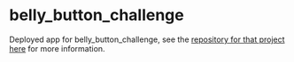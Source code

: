 # belly_button_challenge

Deployed app for belly_button_challenge, see the [repository for that project here](https://github.com/m-janssens-boop/belly_button_challenge.git) for more information.
